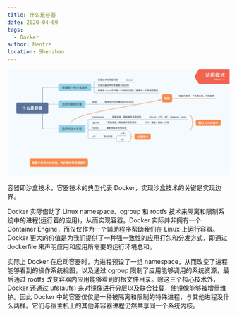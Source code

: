 ```yaml
---
title: 什么是容器
date: 2020-04-09
tags: 
  - Docker
author: Menfre
location: Shenzhen  
---
```


![什么是容器](/image/container.png) 

容器即沙盒技术，容器技术的典型代表 Docker，实现沙盒技术的关键是实现边界。

Docker 实际借助了 Linux namespace、cgroup 和 rootfs 技术来隔离和限制系统中的进程(运行着的应用)，从而实现容器。Docker 实际并非拥有一个 Container Engine，而仅仅作为一个辅助程序帮助我们在 Linux 上运行容器。Docker 更大的价值是为我们提供了一种强一致性的应用打包和分发方式，即通过 dockerfile 来声明应用和应用所需要的运行环境总和。

实际上 Docker 在启动容器时，为进程预设了一组 namespace，从而改变了进程能够看到的操作系统视图，以及通过 cgroup 限制了应用能够调用的系统资源，最后通过 rootfs 改变容器内应用能够看到的根文件目录。除这三个核心技术外，Docker 还通过 ufs(aufs) 来对镜像进行分层以及联合挂载，使镜像能够被增量维护。因此 Docker 中的容器仅仅是一种被隔离和限制的特殊进程，与其他进程没什么两样。它们与宿主机上的其他非容器进程仍然共享同一个系统内核。
